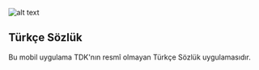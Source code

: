 ![alt text](./screen-shot.jpg)

## Türkçe Sözlük

Bu mobil uygulama TDK'nın resmî olmayan Türkçe Sözlük uygulamasıdır.

